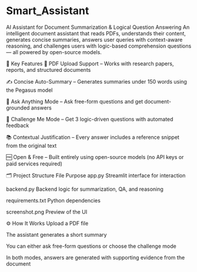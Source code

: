 # Smart_Assistant
AI Assistant for Document Summarization &amp; Logical Question Answering
An intelligent document assistant that reads PDFs, understands their content, generates concise summaries, answers user queries with context-aware reasoning, and challenges users with logic-based comprehension questions — all powered by open-source models.

🚀 Key Features
📄 PDF Upload Support – Works with research papers, reports, and structured documents

✍️ Concise Auto-Summary – Generates summaries under 150 words using the Pegasus model

💬 Ask Anything Mode – Ask free-form questions and get document-grounded answers

🧠 Challenge Me Mode – Get 3 logic-driven questions with automated feedback

📚 Contextual Justification – Every answer includes a reference snippet from the original text

🆓 Open & Free – Built entirely using open-source models (no API keys or paid services required)

🗂️ Project Structure
File	Purpose
app.py	Streamlit interface for interaction

backend.py	Backend logic for summarization, QA, and reasoning

requirements.txt	Python dependencies

screenshot.png	Preview of the UI

⚙️ How It Works
Upload a PDF file

The assistant generates a short summary

You can either ask free-form questions or choose the challenge mode

In both modes, answers are generated with supporting evidence from the document

